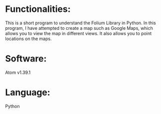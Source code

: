 
# Functionalities:
This is a short program to understand the Folium Library in Python.
In this program, I have attempted to create a map such as Google Maps, which allows you to view the map in different views.
It also allows you to point locations on the maps.

# Software:
Atom 
v1.39.1

# Language:
Python

